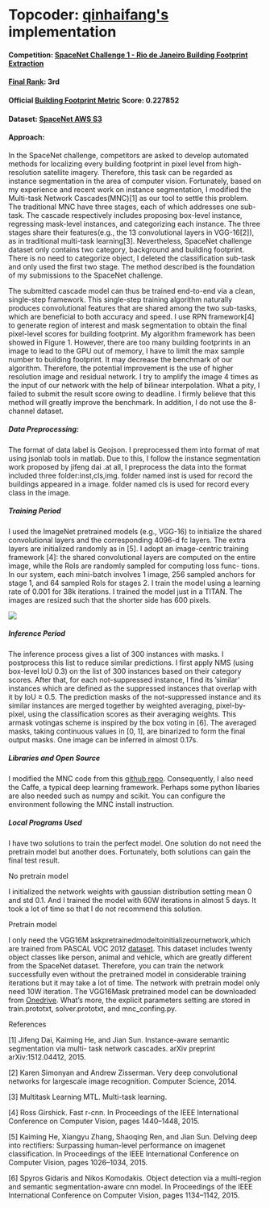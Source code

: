 # Topcoder: [qinhaifang's](https://www.topcoder.com/members/qinhaifang/) implementation

#### Competition: [SpaceNet Challenge 1 - Rio de Janeiro Building Footprint Extraction](http://crowdsourcing.topcoder.com/spacenet)

#### [Final Rank](https://community.topcoder.com/longcontest/stats/?module=ViewOverview&rd=16835): 3rd

#### Official [Building Footprint Metric](https://medium.com/the-downlinq/the-spacenet-metric-612183cc2ddb#.q0v9inh3i) Score: 0.227852

#### Dataset: [SpaceNet AWS S3](https://aws.amazon.com/public-datasets/spacenet/)

#### Approach:
In the SpaceNet challenge, competitors are asked to develop automated methods for localizing every building footprint in pixel level from high-resolution satellite imagery. Therefore, this task can be regarded as instance segmentation in the area of computer vision. Fortunately, based on my experience and recent work on instance segmentation, I modified the Multi-task Network Cascades(MNC)[1] as our tool to settle this problem. The traditional MNC have three stages, each of which addresses one sub-task. The cascade respectively includes proposing box-level instance, regressing mask-level instances, and categorizing each instance. The three stages share their features(e.g., the 13 convolutional layers in VGG-16[2]), as in traditional multi-task learning[3]. Nevertheless, SpaceNet challenge dataset only contains two category, background and building footprint. There is no need to categorize object, I deleted the classification sub-task and only used the first two stage. The method described is the foundation of my submissions to the SpaceNet challenge.

The submitted cascade model can thus be trained end-to-end via a clean, single-step framework. This single-step training algorithm naturally produces convolutional features that are shared among the two sub-tasks, which are beneficial to both accuracy and speed. I use RPN framework[4] to generate region of interest and mask segmentation to obtain the final pixel-level scores for building footprint. My algorithm framework has been showed in Figure 1. However, there are too many building footprints in an image to lead to the GPU out of memory, I have to limit the max sample number to building footprint. It may decrease the benchmark of our algorithm. Therefore, the potential improvement is the use of higher resolution image and residual network. I try to amplify the image 4 times as the input of our network with the help of bilinear interpolation. What a pity, I failed to submit the result score owing to deadline. I firmly believe that this method will greatly improve the benchmark. In addition, I do not use the 8-channel dataset.

##### Data Preprocessing:

The format of data label is Geojson. I preprocessed them into format of mat using jsonlab tools in matlab. Due to this, I follow the instance segmentation work proposed by jifeng dai .at all, I preprocess the data into the format included three folder:inst,cls,img. folder named inst is used for record the buildings appeared in a image. folder named cls is used for record every class in the image.

##### Training Period
I used the ImageNet pretrained models (e.g., VGG-16) to initialize the shared convolutional layers and the corresponding 4096-d fc layers. The extra layers are initialized randomly as in [5]. I adopt an image-centric training framework [4]: the shared convolutional layers are computed on the entire image, while the RoIs are randomly sampled for computing loss func- tions. In our system, each mini-batch involves 1 image, 256 sampled anchors for stage 1, and 64 sampled RoIs for stages 2. I train the model using a learning rate of 0.001 for 38k iterations. I trained the model just in a TITAN. The images are resized such that the shorter side has 600 pixels.

![](https://github.com/SpaceNetChallenge/BuildingDetectors/blob/master/qinhaifang/images/image1.png)


##### Inference Period
The inference process gives a list of 300 instances with masks. I postprocess this list to reduce similar predictions. I first apply NMS (using box-level IoU 0.3) on the list of 300 instances based on their category scores. After that, for each not-suppressed instance, I find its ’similar’ instances which are defined as the suppressed instances that overlap with it by IoU ≥ 0.5. The prediction masks of the not-suppressed instance and its similar instances are merged together by weighted averaging, pixel-by-pixel, using the classification scores as their averaging weights. This armask votingas scheme is inspired by the box voting in [6]. The averaged masks, taking continuous values in [0, 1], are binarized to form the final output masks. One image can be inferred in almost 0.17s.

##### Libraries and Open Source

I modified the MNC code from this [github repo](https://github.com/daijifeng001/MNC). Consequently, I also need the Caffe, a typical deep learning framework. Perhaps some python libaries are also needed such as numpy and scikit. You can configure the environment following the MNC install instruction.

##### Local Programs Used
I have two solutions to train the perfect model. One solution do not need the pretrain model but another does. Fortunately, both solutions can gain the final test result.

No pretrain model

I initialized the network weights with gaussian distribution setting mean 0 and std 0.1. And I trained the model with 60W iterations in almost 5 days. It took a lot of time so that I do not recommend this solution.

Pretrain model

I only need the VGG16M ̇askpretrainedmodeltoinitializeournetwork,which are trained from PASCAL VOC 2012 [dataset](http://host.robots.ox.ac.uk/pascal/VOC/voc2012/index.html). This dataset includes twenty object classes like person, animal and vehicle, which are greatly different from the SpaceNet dataset. Therefore, you can train the network successfully even without the pretrained model in considerable training iterations but it may take a lot of time. The network with pretrain model only need 10W iteration. The VGG16Mask pretrained model can be downloaded from [Onedrive](https://onedrive.live.com/download?resid=F371D9563727B96F!91967&authkey=!AKjrYZBFAfb6JBQ). What’s more, the explicit parameters setting are stored in train.prototxt, solver.prototxt, and mnc_confing.py.

References

[1] Jifeng Dai, Kaiming He, and Jian Sun. Instance-aware semantic segmentation via multi- task network cascades. arXiv preprint arXiv:1512.04412, 2015.

[2] Karen Simonyan and Andrew Zisserman. Very deep convolutional networks for largescale image recognition. Computer Science, 2014.

[3] Multitask Learning MTL. Multi-task learning.

[4] Ross Girshick. Fast r-cnn. In Proceedings of the IEEE International Conference on Computer Vision, pages 1440–1448, 2015.

[5] Kaiming He, Xiangyu Zhang, Shaoqing Ren, and Jian Sun. Delving deep into rectifiers: Surpassing human-level performance on imagenet classification. In Proceedings of the IEEE International Conference on Computer Vision, pages 1026–1034, 2015.

[6] Spyros Gidaris and Nikos Komodakis. Object detection via a multi-region and semantic segmentation-aware cnn model. In Proceedings of the IEEE International Conference on Computer Vision, pages 1134–1142, 2015.
